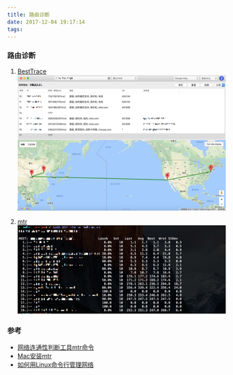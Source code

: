 ```yaml
---
title: 路由诊断
date: 2017-12-04 19:17:14
tags: 
---
```

### 路由诊断

1. [BestTrace](https://www.ipip.net/download.html#ip_trace)
    ![](/images/1512385451690.jpg)

2. [mtr](https://github.com/traviscross/mtr)
    ![](/images/QQ20171204-191523@2x.jpg)

### 参考
- [网络连通性判断工具mtr命令](http://blog.51cto.com/xuanwei/1959268)
- [Mac安装mtr](https://moonagic.com/install-mtr-on-mac/)
- [如何用Linux命令行管理网络](https://segmentfault.com/a/1190000000425751)